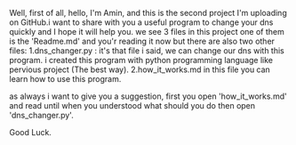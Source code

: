 Well, first of all, hello, I'm Amin, and this is the second project I'm uploading on GitHub.i want to share with you a useful program to change your dns quickly and I hope it will help you.
we see 3 files in this project one of them is the 'Readme.md' and you'r reading it now but there are also two other files:
1.dns_changer.py :
it's that file i said, we can change our dns with this program. i created this program with python programming language like pervious project (The best way).
2.how_it_works.md
in this file you can learn how to use this program.

as always i want to give you a suggestion, first you open 'how_it_works.md' and read until when you understood what should you do then open 'dns_changer.py'.

Good Luck.